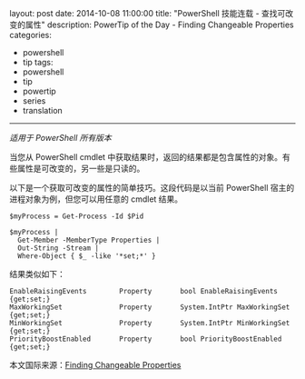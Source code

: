 ﻿layout: post
date: 2014-10-08 11:00:00
title: "PowerShell 技能连载 - 查找可改变的属性"
description: PowerTip of the Day - Finding Changeable Properties
categories:
- powershell
- tip
tags:
- powershell
- tip
- powertip
- series
- translation
---
_适用于 PowerShell 所有版本_

当您从 PowerShell cmdlet 中获取结果时，返回的结果都是包含属性的对象。有些属性是可改变的，另一些是只读的。

以下是一个获取可改变的属性的简单技巧。这段代码是以当前 PowerShell 宿主的进程对象为例，但您可以用任意的 cmdlet 结果。

    $myProcess = Get-Process -Id $Pid
    
    $myProcess | 
      Get-Member -MemberType Properties | 
      Out-String -Stream | 
      Where-Object { $_ -like '*set;*' } 

结果类似如下：

     
    EnableRaisingEvents        Property       bool EnableRaisingEvents {get;set;}     
    MaxWorkingSet              Property       System.IntPtr MaxWorkingSet  {get;set;}  
    MinWorkingSet              Property       System.IntPtr MinWorkingSet  {get;set;}  
    PriorityBoostEnabled       Property       bool PriorityBoostEnabled  {get;set;}

<!--more-->
本文国际来源：[Finding Changeable Properties](http://powershell.com/cs/blogs/tips/archive/2014/10/08/finding-changeable-properties.aspx)
